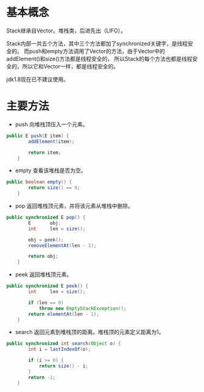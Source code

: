 # 基本概念
Stack继承自Vector。堆栈类，后进先出（LIFO）。

Stack内部一共五个方法，其中三个方法都加了synchronized关键字，是线程安全的。
而push和empty方法调用了Vector的方法，由于Vector中的addElement()和size()方法都是线程安全的，
所以Stack的每个方法也都是线程安全的，所以它和Vector一样，都是线程安全的。

jdk1.8现在已不建议使用。

# 主要方法
+ push 向堆栈顶压入一个元素。
```java
public E push(E item) {
        addElement(item);

        return item;
    }
```

+ empty 查看该堆栈是否为空。
```java
public boolean empty() {
        return size() == 0;
    }
```


+ pop 返回堆栈顶元素，并将该元素从堆栈中删除。
```java
public synchronized E pop() {
        E       obj;
        int     len = size();

        obj = peek();
        removeElementAt(len - 1);

        return obj;
    }
```

+ peek 返回堆栈顶元素。
```java
public synchronized E peek() {
        int     len = size();

        if (len == 0)
            throw new EmptyStackException();
        return elementAt(len - 1);
    }
```

+ search 返回元素到堆栈顶的距离。堆栈顶的元素定义距离为1。
```java
public synchronized int search(Object o) {
        int i = lastIndexOf(o);

        if (i >= 0) {
            return size() - i;
        }
        return -1;
    }
```